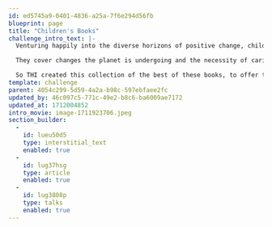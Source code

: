 ```yaml
---
id: ed5745a9-0401-4836-a25a-7f6e294d56fb
blueprint: page
title: "Children's Books"
challenge_intro_text: |-
  Venturing happily into the diverse horizons of positive change, children’s books about Earth and humanity's challenges are becoming increasingly popular.

  They cover changes the planet is undergoing and the necessity of caring for it; challenges for wildlife; respecting and loving people who may seem vastly different from ourselves; human rights; sports; cultural differences; and on to many more “non-fiction” concerns. 

  So THI created this collection of the best of these books, to offer them as the center of what eventually become an accessible, fun and instructive oasis for children. We in fact are looking for volunteers across the globe to help make this happen. Contact peace@humanity.org.
template: challenge
parent: 4054c299-5d59-4a2a-b98c-597ebfaee2fc
updated_by: 46c097c5-771c-49e2-b8c6-ba6009ae7172
updated_at: 1712004852
intro_movie: image-1711923706.jpeg
section_builder:
  -
    id: lueu50d5
    type: interstitial_text
    enabled: true
  -
    id: lug37hsg
    type: article
    enabled: true
  -
    id: lug3808p
    type: talks
    enabled: true
---
```

